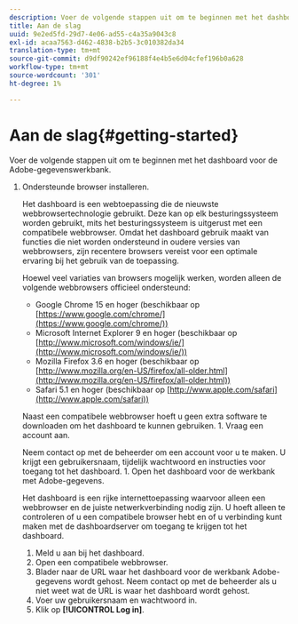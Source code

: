 ```yaml
---
description: Voer de volgende stappen uit om te beginnen met het dashboard voor de Adobe-gegevenswerkbank.
title: Aan de slag
uuid: 9e2ed5fd-29d7-4e06-ad55-c4a35a9043c8
exl-id: acaa7563-d462-4838-b2b5-3c010382da34
translation-type: tm+mt
source-git-commit: d9df90242ef96188f4e4b5e6d04cfef196b0a628
workflow-type: tm+mt
source-wordcount: '301'
ht-degree: 1%

---
```


# Aan de slag{#getting-started}

Voer de volgende stappen uit om te beginnen met het dashboard voor de Adobe-gegevenswerkbank.

1. Ondersteunde browser installeren.

   Het dashboard is een webtoepassing die de nieuwste webbrowsertechnologie gebruikt. Deze kan op elk besturingssysteem worden gebruikt, mits het besturingssysteem is uitgerust met een compatibele webbrowser. Omdat het dashboard gebruik maakt van functies die niet worden ondersteund in oudere versies van webbrowsers, zijn recentere browsers vereist voor een optimale ervaring bij het gebruik van de toepassing.

   Hoewel veel variaties van browsers mogelijk werken, worden alleen de volgende webbrowsers officieel ondersteund:

   * Google Chrome 15 en hoger (beschikbaar op [https://www.google.com/chrome/](https://www.google.com/chrome/))
   * Microsoft Internet Explorer 9 en hoger (beschikbaar op [http://www.microsoft.com/windows/ie/](http://www.microsoft.com/windows/ie/))
   * Mozilla Firefox 3.6 en hoger (beschikbaar op [http://www.mozilla.org/en-US/firefox/all-older.html](http://www.mozilla.org/en-US/firefox/all-older.html))
   * Safari 5.1 en hoger (beschikbaar op [http://www.apple.com/safari](http://www.apple.com/safari))

   Naast een compatibele webbrowser hoeft u geen extra software te downloaden om het dashboard te kunnen gebruiken. 1. Vraag een account aan.

   Neem contact op met de beheerder om een account voor u te maken. U krijgt een gebruikersnaam, tijdelijk wachtwoord en instructies voor toegang tot het dashboard. 1. Open het dashboard voor de werkbank met Adobe-gegevens.

   Het dashboard is een rijke internettoepassing waarvoor alleen een webbrowser en de juiste netwerkverbinding nodig zijn. U hoeft alleen te controleren of u een compatibele browser hebt en of u verbinding kunt maken met de dashboardserver om toegang te krijgen tot het dashboard.
   1. Meld u aan bij het dashboard.
   1. Open een compatibele webbrowser.
   1. Blader naar de URL waar het dashboard voor de werkbank Adobe-gegevens wordt gehost. Neem contact op met de beheerder als u niet weet wat de URL is waar het dashboard wordt gehost.
   1. Voer uw gebruikersnaam en wachtwoord in.
   1. Klik op **[!UICONTROL Log in]**.
